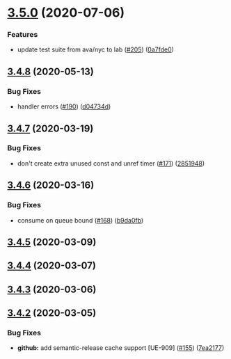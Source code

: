 # [3.5.0](https://github.com/pagerinc/minion/compare/v3.4.8...v3.5.0) (2020-07-06)


### Features

* update test suite from ava/nyc to lab ([#205](https://github.com/pagerinc/minion/issues/205)) ([0a7fde0](https://github.com/pagerinc/minion/commit/0a7fde0196f9b9fc8e19b6a7f15cc29910b3ec2b))

## [3.4.8](https://github.com/pagerinc/minion/compare/v3.4.7...v3.4.8) (2020-05-13)


### Bug Fixes

* handler errors ([#190](https://github.com/pagerinc/minion/issues/190)) ([d04734d](https://github.com/pagerinc/minion/commit/d04734d60d3186e0dadf68222ffff3955849a12f))

## [3.4.7](https://github.com/pagerinc/minion/compare/v3.4.6...v3.4.7) (2020-03-19)


### Bug Fixes

* don't create extra unused const and unref timer ([#171](https://github.com/pagerinc/minion/issues/171)) ([2851948](https://github.com/pagerinc/minion/commit/2851948d82b7950bd560b169e4ae9597c6c691fb))

## [3.4.6](https://github.com/pagerinc/minion/compare/v3.4.5...v3.4.6) (2020-03-16)


### Bug Fixes

* consume on queue bound ([#168](https://github.com/pagerinc/minion/issues/168)) ([b9da0fb](https://github.com/pagerinc/minion/commit/b9da0fb75a39225ecb987361fadbb78a871a98eb))

## [3.4.5](https://github.com/pagerinc/minion/compare/v3.4.4...v3.4.5) (2020-03-09)

## [3.4.4](https://github.com/pagerinc/minion/compare/v3.4.3...v3.4.4) (2020-03-07)

## [3.4.3](https://github.com/pagerinc/minion/compare/v3.4.2...v3.4.3) (2020-03-06)

## [3.4.2](https://github.com/pagerinc/minion/compare/v3.4.1...v3.4.2) (2020-03-05)


### Bug Fixes

* **github:** add semantic-release cache support [UE-909] ([#155](https://github.com/pagerinc/minion/issues/155)) ([7ea2177](https://github.com/pagerinc/minion/commit/7ea2177f217f46a39969499a7bc6d7577d2c5066))
